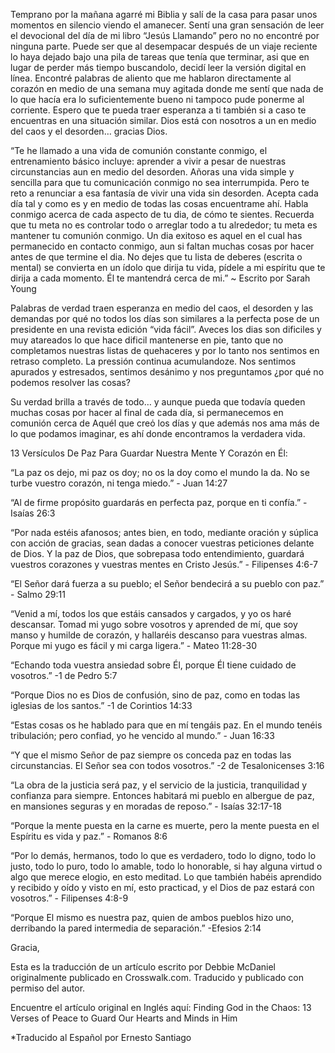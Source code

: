 Temprano por la mañana agarré mi Biblia y salí de la casa para pasar unos momentos en silencio viendo el amanecer. Sentí una gran sensación de leer el devocional del día de mi libro “Jesús Llamando” pero no no encontré por ninguna parte. Puede ser que al desempacar después de un viaje reciente lo haya dejado bajo una pila de tareas que tenía que terminar, asi que en lugar de perder más tiempo buscandolo, decidí leer la versión digital en línea. Encontré palabras de aliento que me hablaron directamente al corazón en medio de una semana muy agitada donde me sentí que nada de lo que hacía era lo suficientemente bueno ni tampoco pude ponerme al corriente. Espero que te pueda traer esperanza a ti también si a caso te encuentras en una situación similar. Dios está con nosotros a un en medio del caos y el desorden… gracias Dios.

“Te he llamado a una vida de comunión constante conmigo, el entrenamiento básico incluye: aprender a vivir a pesar de nuestras circunstancias aun en medio del desorden. Añoras una vida simple y sencilla para que tu comunicación conmigo no sea interrumpida. Pero te reto a renunciar a esa fantasía de vivir una vida sin desorden. Acepta cada día tal y como es y en medio de todas las cosas encuentrame ahí. Habla conmigo acerca de cada aspecto de tu dia, de cómo te sientes. Recuerda que tu meta no es controlar todo o arreglar todo a tu alrededor; tu meta es mantener tu comunión conmigo. Un dia exitoso es aquel en el cual has permanecido en contacto conmigo, aun si faltan muchas cosas por hacer antes de que termine el dia. No dejes que tu lista de deberes (escrita o mental) se convierta en un ídolo que dirija tu vida, pídele a mi espíritu que te dirija a cada momento. Él te mantendrá cerca de mi.”
~ Escrito por Sarah Young

Palabras de verdad traen esperanza en medio del caos, el desorden y las demandas por qué no todos los días son similares a la perfecta pose de un presidente en una revista edición “vida fácil”. Aveces los dias son dificiles y muy atareados lo que hace dificil mantenerse en pie, tanto que no completamos nuestras listas de quehaceres y por lo tanto nos sentimos en retraso completo. La pressión continua acumulandoze. Nos sentimos apurados y estresados, sentimos desánimo y nos preguntamos ¿por qué no podemos resolver las cosas?

Su verdad brilla a través de todo… y aunque pueda que todavía queden muchas cosas por hacer al final de cada día, si permanecemos en comunión cerca de Aquél que creό los días y que además nos ama más de lo que podamos imaginar, es ahí donde encontramos la verdadera vida.



13 Versículos De Paz Para Guardar Nuestra Mente Y Corazón en Él:

“La paz os dejo, mi paz os doy; no os la doy como el mundo la da. No se turbe vuestro corazón, ni tenga miedo.” - Juan 14:27



“Al de firme propósito guardarás en perfecta paz, porque en ti confía.”  - Isaías 26:3

“Por nada estéis afanosos; antes bien, en todo, mediante oración y súplica con acción de gracias, sean dadas a conocer vuestras peticiones delante de Dios. Y la paz de Dios, que sobrepasa todo entendimiento, guardará vuestros corazones y vuestras mentes en Cristo Jesús.” - Filipenses 4:6-7

“El Señor dará fuerza a su pueblo; el Señor bendecirá a su pueblo con paz.” - Salmo 29:11


“Venid a mí, todos los que estáis cansados y cargados, y yo os haré descansar. Tomad mi yugo sobre vosotros y aprended de mí, que soy manso y humilde de corazón, y hallaréis descanso para vuestras almas. Porque mi yugo es fácil y mi carga ligera.” - Mateo 11:28-30


“Echando toda vuestra ansiedad sobre Él, porque Él tiene cuidado de vosotros.” -1 de Pedro 5:7



“Porque Dios no es Dios de confusión, sino de paz, como en todas las iglesias de los santos.” -1 de Corintios 14:33



“Estas cosas os he hablado para que en mí tengáis paz. En el mundo tenéis tribulación; pero confiad, yo he vencido al mundo.” - Juan 16:33



“Y que el mismo Señor de paz siempre os conceda paz en todas las circunstancias. El Señor sea con todos vosotros.” -2 de Tesalonicenses 3:16



“La obra de la justicia será paz, y el servicio de la justicia, tranquilidad y confianza para siempre. Entonces habitará mi pueblo en albergue de paz, en mansiones seguras y en moradas de reposo.” - Isaías 32:17-18


“Porque la mente puesta en la carne es muerte, pero la mente puesta en el Espíritu es vida y paz.” - Romanos 8:6



“Por lo demás, hermanos, todo lo que es verdadero, todo lo digno, todo lo justo, todo lo puro, todo lo amable, todo lo honorable, si hay alguna virtud o algo que merece elogio, en esto meditad. Lo que también habéis aprendido y recibido y oído y visto en mí, esto practicad, y el Dios de paz estará con vosotros.” - Filipenses 4:8-9



“Porque El mismo es nuestra paz, quien de ambos pueblos hizo uno, derribando la pared intermedia de separación.” -Efesios 2:14



Gracia,



Esta es la traducción de un artículo escrito por Debbie McDaniel originalmente publicado en Crosswalk.com. Traducido y publicado con permiso del autor.

Encuentre el artículo original en Inglés aquí: Finding God in the Chaos: 13 Verses of Peace to Guard Our Hearts and Minds in Him


*Traducido al Español por Ernesto Santiago